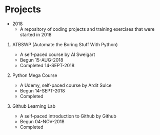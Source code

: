 # Projects 
 * 2018
    * A repository of coding projects and training exercises that were started in 2018

1. ATBSWP (Automate the Boring Stuff With Python)
	* A self-paced course by Al Sweigart
	* Begun 15-AUG-2018
	* Completed 14-SEPT-2018
		
2. Python Mega Course
	* A Udemy, self-paced course by Ardit Sulce
	* Begun 14-SEPT-2018
	* Completed 

3. Github Learning Lab
	* A self-paced introduction to Github by Github
	* Begun 04-NOV-2018
	* Completed
